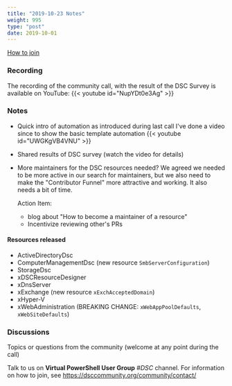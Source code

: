 ```yaml
---
title: "2019-10-23 Notes"
weight: 995
type: "post"
date: 2019-10-01
---
```


[How to join](..)

### Recording

The recording of the community call, with the result of the DSC Survey is
available on YouTube:
{{< youtube id="NupYDt0e3Ag" >}}

### Notes

- Quick intro of automation as introduced during last call
  I've done a video since to show the basic template automation
  {{< youtube id="UWGKgVB4VNU" >}}

- Shared results of DSC survey (watch the video for details)

- More maintainers for the DSC resources needed?
  We agreed we needed to be more active in our search for maintainers, but
  we also need to make the "Contributor Funnel" more attractive and working.
  It also needs a bit of time.

  Action Item:

  - blog about "How to become a maintainer of a resource"
  - Incentivize reviewing other's PRs

#### Resources released

- ActiveDirectoryDsc
- ComputerManagementDsc (new resource `SmbServerConfiguration`)
- StorageDsc
- xDSCResourceDesigner
- xDnsServer
- xExchange (new resource `xExchAcceptedDomain`)
- xHyper-V
- xWebAdministration (BREAKING CHANGE: `xWebAppPoolDefaults`, `xWebSiteDefaults`)

### Discussions

Topics or questions from the community (welcome at any point during the call)

Talk to us on **Virtual PowerShell User Group** _#DSC_ channel.
For information on how to join, see https://dsccommunity.org/community/contact/
